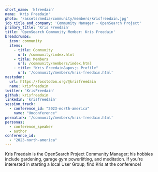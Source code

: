 ```yaml
---
short_name: 'kfreedain'
name: 'Kris Freedain'
photo: '/assets/media/community/members/krisfreedain.jpg'
job_title_and_company: 'Community Manager - OpenSearch Project'
primary_title: 'Kris Freedain'
title: 'OpenSearch Community Member: Kris Freedain'
breadcrumbs:
  icon: community
  items:
    - title: Community
      url: /community/index.html
    - title: Members
      url: /community/members/index.html
    - title: "Kris Freedain&apos;s Profile"
      url: '/community/members/kris-freedain.html'
mastodon:
  url: https://fosstodon.org/@krisfreedain
  name: krisfreedain
twitter: 'KrisFreedain'
github: krisfreedain
linkedin: 'krisfreedain'
session_track:
  - conference_id: "2023-north-america"
    name: "Unconference"
permalink: '/community/members/kris-freedain.html'
personas:
  - conference_speaker
  - author
conference_id:
  - "2023-north-america"
---
```


Kris Freedain is the OpenSearch Project Community Manager; his hobbies include gardening, garage gym powerlifting, and meditation. If you're interested in starting a local User Group, find Kris at the conference!
